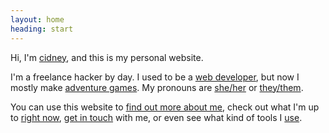 ```yaml
---
layout: home
heading: start
---
```


Hi, I'm <a class="h-card" rel="me" href="{{ site.url }}">cidney</a>, and this is my personal website. 

I'm a freelance hacker by day. I used to be a [web developer](/web), but now I mostly make [adventure games](/games). My pronouns are <a href="https://pronoun.is/she" target="_blank">she/her</a> or <a href="https://pronoun.is/she" target="_blank">they/them</a>.

You can use this website to <a href="{{ site.url }}/about">find out more about me</a>, check out what I'm up to <a href="{{ site.url }}/now">right now</a>, <a href="{{ site.url }}/contact/">get in touch</a> with me, or even see what kind of tools I <a href="{{ site.url}}/uses">use</a>.
